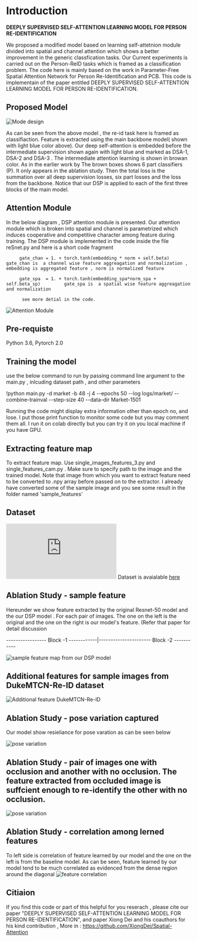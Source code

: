 
# Introduction

 
  **DEEPLY SUPERVISED SELF-ATTENTION LEARNING MODEL FOR PERSON RE-IDENTIFICATION**
  
 We proposed a modified model based on learning self-attetnion module divided into  spatial and channel attention which shows a better improvement in the generic classfication tasks. Our Current experiments is carried out on the Person-ReID tasks which is framed as a classification problem. The code here is mainly based on the work in Parameter-Free Spatial Attention Network for Person Re-Identification and PCB.
This code is implementain of the paper entitled DEEPLY SUPERVISED SELF-ATTENTION LEARNING MODEL FOR PERSON RE-IDENTIFICATION. 

## Proposed Model

![Mode design](https://github.com/bmiftah/DSP_Person_ReID/blob/main/Model%20Design.png)

As can be seen from the above model , the re-id task here is framed as classifiaction. Feature is extracted using the main backbone model( shown with light blue color above). Our deep self-attention is embedded before the intermediate supervision shown again with light blue and marked as DSA-1, DSA-2 and DSA-3 . The intermediate attention learning is shown in browan color. As in the earlier work by  The brown boxes shows 6 part classifiers (P). It only appears in the ablation study. Then the total loss is the summation over all deep supervision losses, six part losses and the loss from the backbone. Notice that our DSP is applied to each of the first three blocks of the main model.
## Attention Module 
In the below diagram , DSP attention module is presented. Our attention module which is broken into spatial and channel is parametrized which induces cooperative and competitive character among feature during training. The DSP module is implemented in the code inside the file reSnet.py  and here is a short code fragment 

         gate_chan = 1. + torch.tanh(embedding * norm + self.beta)                  gate_chan is  a channel wise feature aggreagation and normalization , embedding is aggregated feature , norm is normalized feature
         
         gate_spa  = 1. + torch.tanh(embedding_spa*norm_spa + self.beta_sp)         gate_spa is  a spatial wise feature aggreagation and normalization  

          see more detial in the code.
![Attention Module](https://github.com/bmiftah/DSP_Person_ReID/blob/main/Figure_3.png)

## Pre-requiste

Python 3.6, Pytorch 2.0 
## Training the model 
use the below command to run by passing command line argument to the main.py , inlcuding dataset path , and other parameters 

!python main.py -d market -b 48 -j 4 --epochs 50 --log logs/market/ --combine-trainval --step-size 40 --data-dir Market-1501  

Running the code might display extra information other than epoch no, and lose. I put those print function to monitor some code but you may comment them all. I run it on colab directly but you can try it on you local machine if you have GPU. 

## Extracting feature map
To extract feature map. Use  single_images_features_3.py and single_features_cam.py  . Make sure to specify path to the image and the trained model. Note that image from which you want to extract feature need to be converted to .npy array before passed on to the extractor. I already have converted some of the sample image and you see some result in the folder named 'sample_features'
## Dataset 
![Market-1501](https://zheng-lab.cecs.anu.edu.au/Project/project_reid.html)  Dataset is avaialable [here](https://zheng-lab.cecs.anu.edu.au/Project/project_reid.html)

## Ablation Study - sample feature 
Hereunder we show feature extracted by the original Resnet-50 model and the our DSP model . For each pair of images. The one on the left is the original and the one on the right is our model's feature. (Refer that paper for detail discussion

-----------------  Block -1             ------------|----------------------   Block -2  -----------
  


  
![ sample feature map from our DSP model ](https://github.com/bmiftah/DSP_Person_ReID/blob/main/Abalation%20study.png)  
## Additional features for sample images from DukeMTCN-Re-ID dataset 

![Additional feature DukeMTCN-Re-ID](https://github.com/bmiftah/DSP_Person_ReID/blob/main/Figure_6.png)


## Ablation Study - pose variation captured 
Our model show resieliance for pose varation as can be seen below 

![pose variation ](https://github.com/bmiftah/DSP_Person_ReID/blob/main/Abalation_study_2.png)

## Ablation Study - pair of images one with occlusion and another with no occlusion. The feature extracted from occluded image is suffcient enough to re-identify the other with no occlusion.
![pose variation ](https://github.com/bmiftah/DSP_Person_ReID/blob/main/Figure_8.png)



## Ablation Study - correlation among lerned features 
To left side is correlation of feature learned by our model and the one on the left is from the baseline model. As can be seen, feature learned by our model tend to be much correlated as evidenced from the dense region around the diagonal 
![ feature correlation ](https://github.com/bmiftah/DSP_Person_ReID/blob/main/Feature%20correlation%20amount%20features.png)

## Citiaion
If you find this code or part of this helpful for you reserach , please cite our paper "DEEPLY SUPERVISED SELF-ATTENTION LEARNING MODEL FOR PERSON RE-IDENTIFICATION",  and paper Xiong Dei and his coauthors for his kind contribution , More in : https://github.com/XiongDei/Spatial-Attention
